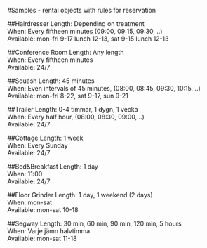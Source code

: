 #Samples - rental objects with rules for reservation

##Hairdresser
Length:	Depending on treatment  
When:		Every fiftheen minutes (09:00, 09:15, 09:30, ..)  
Available:	mon-fri 9-17 lunch 12-13, sat 9-15 lunch 12-13  

##Conference Room
Length:	Any length  
When:		Every fiftheen minutes  
Available:	24/7  

##Squash
Length:	45 minutes  
When:		Even intervals of 45 minutes, (08:00, 08:45, 09:30, 10:15, ..)   
Available:	mon-fri 8-22, sat 9-17, sun 9-21  

##Trailer
Length:	0-4 timmar, 1 dygn, 1 vecka  
When:		Every half hour, (08:00, 08:30, 09:00, ..)   
Available:	24/7  

##Cottage
Length:	1 week  
When:		Every Sunday  
Available:	24/7  

##Bed&Breakfast
Length:	1 day  
When:		11:00  
Available:	24/7  

##Floor Grinder
Length:	1 day, 1 weekend (2 days)  
When:		mon-sat  
Available:	mon-sat 10-18  

##Segway
Length:	30 min, 60 min, 90 min, 120 min, 5 hours  
When:		Varje jämn halvtimma  
Available:	mon-sat 11-18  
